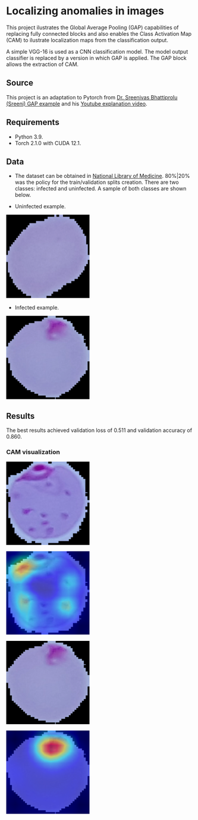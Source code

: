 # Localizing anomalies in images

This project ilustrates the Global Average Pooling (GAP) capabilities of replacing fully connected blocks and also enables the Class Activation Map (CAM) to ilustrate localization maps from the classification output.

A simple VGG-16 is used as a CNN classification model. The model output classifier is replaced by a version in which GAP is applied. The GAP block allows the extraction of CAM. 

## Source

This project is an adaptation to Pytorch from [Dr. Sreenivas Bhattiprolu (Sreeni) GAP example](https://github.com/bnsreenu/python_for_microscopists/blob/master/261_global_average_pooling/261_global_average_pooling.py) and his [Youtube explanation video](https://www.youtube.com/watch?v=gNRVTCf6lvY).

## Requirements

- Python 3.9.
- Torch 2.1.0 with CUDA 12.1.

## Data

- The dataset can be obtained in [National Library of Medicine](https://lhncbc.nlm.nih.gov/LHC-downloads/downloads.html#malaria-datasets). 80%|20% was the policy for the train/validation splits creation. There are two classes: infected and uninfected. A sample of both classes are shown below.

- Uninfected example.

![Caption for subfigure (a).](results/img_5.png)

- Infected example.

![Caption for subfigure (b).](results/img_31.png)


## Results

The best results achieved 
validation loss of 0.511 and validation accuracy of 0.860.

### CAM visualization

![Caption for subfigure (a).](results/img_14.png)

![Caption for subfigure (b).](results/cam_14.png)

![Caption for subfigure (a).](results/img_31.png)

![Caption for subfigure (b).](results/cam_31.png)